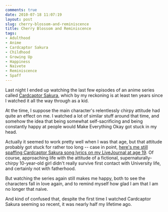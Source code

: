 ```yaml
---
comments: true
date: 2010-07-18 11:07:19
layout: post
slug: cherry-blossom-and-reminiscence
title: Cherry Blossom and Reminiscence
tags:
- Adulthood
- Anime
- Cardcaptor Sakura
- Childhood
- Growing Up
- Happiness
- Naivete
- Reminiscence
- Spaff
---
```


Last night I ended up watching the last few episodes of an anime series called [Cardcaptor Sakura](http://en.wikipedia.org/wiki/Cardcaptor_Sakura), which by my reckoning is at least ten years since I watched it all the way through as a kid.

At the time, I suppose the main character's relentlessly chirpy attitude had quite an effect on me.  I watched a lot of similar stuff around that time, and somehow the idea that being somewhat self-sacrificing and being constantly happy at people would Make Everything Okay got stuck in my head.

Actually it seemed to work pretty well when I was that age, but that attitude probably got stuck for rather too long -- case in point, [here's me still spaffing Cardcaptor Sakura song lyrics on my LiveJournal at age 19](/blog/taking-down-posters).  Of course, approaching life with the attitude of a fictional, supernaturally-chirpy 10-year-old girl didn't really survive first contact with University life, and certainly not with fatherhood.

But watching the series again still makes me happy, both to see the characters fall in love again, and to remind myself how glad I am that I am no longer that naive.

And kind of confused that, despite the first time I watched Cardcaptor Sakura seeming so recent, it was nearly half my lifetime ago.
